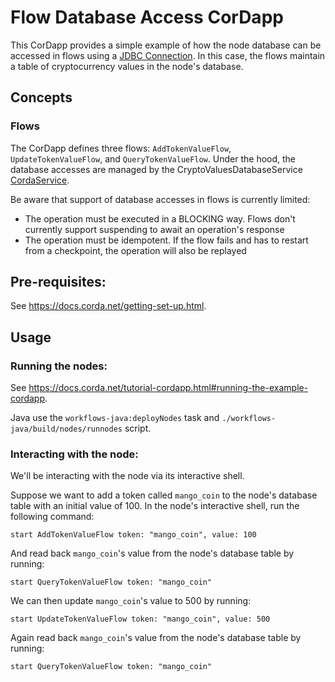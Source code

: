 # Flow Database Access CorDapp 
This CorDapp provides a simple example of how the node database can be accessed in flows using a [JDBC Connection](https://docs.corda.net/docs/corda-os/api-persistence.html#jdbc-session). In this case, the flows
maintain a table of cryptocurrency values in the node's database.


## Concepts

### Flows

The CorDapp defines three flows: `AddTokenValueFlow`, `UpdateTokenValueFlow`, and `QueryTokenValueFlow`. Under the hood, the database accesses are managed by the CryptoValuesDatabaseService [CordaService](https://training.corda.net/corda-details/automation/#services).

Be aware that support of database accesses in flows is currently limited:

* The operation must be executed in a BLOCKING way. Flows don't currently support suspending to await an operation's response
* The operation must be idempotent. If the flow fails and has to restart from a checkpoint, the operation will also be replayed


## Pre-requisites:

See https://docs.corda.net/getting-set-up.html.


## Usage

### Running the nodes:

See https://docs.corda.net/tutorial-cordapp.html#running-the-example-cordapp.

Java use the `workflows-java:deployNodes` task and `./workflows-java/build/nodes/runnodes` script.

### Interacting with the node:

We'll be interacting with the node via its interactive shell.

Suppose we want to add a token called `mango_coin` to the node's database table with an initial value of 100. In the
node's interactive shell, run the following command:

    start AddTokenValueFlow token: "mango_coin", value: 100

And read back `mango_coin`'s value from the node's database table by running:

    start QueryTokenValueFlow token: "mango_coin"

We can then update `mango_coin`'s value to 500 by running:

    start UpdateTokenValueFlow token: "mango_coin", value: 500

Again read back `mango_coin`'s value from the node's database table by running:

    start QueryTokenValueFlow token: "mango_coin"
